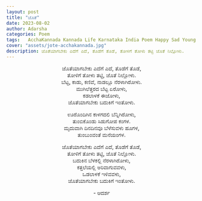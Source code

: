 ```yaml
---
layout: post
title: "ಜೊತೆ"
date: 2023-08-02
author: Adarsha
categories: Poem
tags:	AcchaKannada Kannada Life Karnataka India Poem Happy Sad Young me run escape girl romance love hate happiness
cover: "assets/jote-acchakannada.jpg"
description: ಜೊತೆಯಾಗಬೇಕು ಎದೆಗೆ ಎದೆ, ತೊಡೆಗೆ ತೊಡೆ, ತೋಳಿಗೆ ತೋಳು ತಟ್ಟಿ ಜೊತೆ ನಿಲ್ಲೋಳು.
---
```


<p align ="center"> ಜೊತೆಯಾಗಬೇಕು ಎದೆಗೆ ಎದೆ, ತೊಡೆಗೆ ತೊಡೆ, <br>
ತೋಳಿಗೆ ತೋಳು ತಟ್ಟಿ, ಜೊತೆ ನಿಲ್ಲೋಳು. <br>
ಬೆಟ್ಟ, ಕಾಡು, ಕಣಿವೆ, ನಾಡಲ್ಲೂ ನೆರಳಾಗಿರೋಳು. <br>
ಮುಗಿಲೆತ್ತರದ ಬೆಟ್ಟ ಏರೋಳು, <br>
ಕಡಲಾಳಕೆ ಈಜೋಳು, <br>
ಜೊತೆಯಾಗಬೇಕು ಬದುಕಿಗೆ ಇಂತೋಳು. </p>

<p align ="center"> ಊರೊಂದಿಗಿನ ಕಾಳಗದಲಿ ಬೆನ್ನಿಗಿರೋಳು, <br>
ತುಂಬಿಕೊಂಡು ಸಿಡುಗೋಪ ಕಂಗಳ. <br>
ಮೃದುವಾಗಿ ದಿನದಿನವೂ ಬೆಳೆಸುವಳು ಹೂಗಳ, <br>
ತುಂಬುಂವಂತೆ ಮನೆಯಂಗಳ. </p>


<p align ="center"> ಜೊತೆಯಾಗಬೇಕು ಎದೆಗೆ ಎದೆ, ತೊಡೆಗೆ ತೊಡೆ, <br>
ತೋಳಿಗೆ ತೋಳು ತಟ್ಟಿ, ಜೊತೆ ನಿಲ್ಲೋಳು. <br>
ಬದುಕಿನ ಬೆಳಕಲ್ಲಿ ನೆರಳಾಗಿರೋಳು, <br>
ಕತ್ತಲೆಯಲ್ಲಿ ಅರಿವಾಗುವವಳು, <br>
ಒಡಲಾಳಕೆ ಇಳಿವವಳು, <br>
ಜೊತೆಯಾಗಬೇಕು ಬದುಕಿಗೆ ಇಂತೋಳು. </p>

<p align ="center"> - ಆದರ್ಶ </p>
